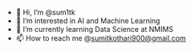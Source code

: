 - 👋 Hi, I’m @sum1tk
- 👀 I’m interested in AI and Machine Learning
- 🌱 I’m currently learning Data Science at NMIMS
- 📫 How to reach me @sumitkothari900@gmail.com

<!---
sum1tk/sum1tk is a ✨ special ✨ repository because its `README.md` (this file) appears on your GitHub profile.
You can click the Preview link to take a look at your changes.
--->
